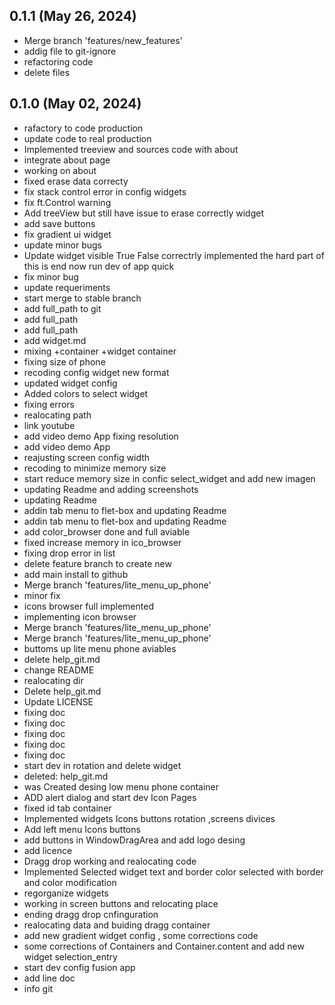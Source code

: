 ## 0.1.1 (May 26, 2024)
  - Merge branch 'features/new_features'
  - addig file to git-ignore
  - refactoring code
  - delete files

## 0.1.0 (May 02, 2024)
  - rafactory to code production
  - update code to real production
  - Implemented treeview and sources code with about
  - integrate about page
  - working on about
  - fixed erase data correcty
  - fix stack control error in config widgets
  - fix ft.Control warning
  - Add treeView but still have issue to erase correctly widget
  - add save buttons
  - fix gradient ui widget
  - update minor bugs
  - Update widget visible True False correctrly implemented the hard part of this is end now run dev of app quick
  - fix minor bug
  - update requeriments
  - start merge to stable branch
  - add full_path to git
  - add full_path
  - add full_path
  - add widget.md
  - mixing +container +widget container
  - fixing size of phone
  - recoding config widget new format
  - updated widget config
  - Added colors to select widget
  - fixing errors
  - realocating path
  - link youtube
  - add video demo App fixing resolution
  - add video demo App
  - reajusting screen config width
  - recoding to minimize memory size
  - start reduce memory size in confic select_widget and add new imagen
  - updating Readme and adding screenshots
  - updating Readme
  - addin tab menu to flet-box and updating Readme
  - addin tab menu to flet-box and updating Readme
  - add color_browser done and full aviable
  - fixed increase memory in ico_browser
  - fixing drop error in list
  - delete feature branch to create new
  - add main install to github
  - Merge branch 'features/lite_menu_up_phone'
  - minor fix
  - icons browser full implemented
  - implementing icon browser
  - Merge branch 'features/lite_menu_up_phone'
  - Merge branch 'features/lite_menu_up_phone'
  - buttoms up lite menu phone  aviables
  - delete help_git.md
  - change README
  - realocating dir
  - Delete help_git.md
  - Update LICENSE
  - fixing doc
  - fixing doc
  - fixing doc
  - fixing doc
  - fixing doc
  - start dev in rotation and delete widget
  - deleted:    help_git.md
  - was Created desing low menu phone container
  - ADD alert dialog and start dev Icon Pages
  - fixed id tab container
  - Implemented widgets Icons buttons rotation ,screens divices
  - Add left menu Icons buttons
  - add buttons in WindowDragArea and add logo desing
  - add licence
  - Dragg drop working and realocating code
  - Implemented Selected widget text and border color selected with border and color modification
  - regorganize widgets
  - working in screen buttons and relocating place
  - ending dragg drop cnfinguration
  - realocating data and buiding dragg container
  - add new gradient widget config , some corrections code
  - some corrections of Containers and Container.content and add new widget selection_entry
  - start dev config fusion app
  - add line doc
  - info git

